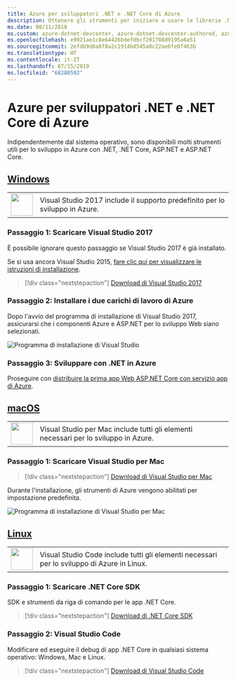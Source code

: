 ```yaml
---
title: Azure per sviluppatori .NET e .NET Core di Azure
description: Ottenere gli strumenti per iniziare a usare le librerie .NET di Azure da un ambiente Windows, Linux e Mac.
ms.date: 08/11/2018
ms.custom: azure-dotnet-devcenter, azure-dotnet-devcenter-authored, azure-dotnet-devcenter-conceptual, vs-azure
ms.openlocfilehash: e9921ae1c8e64426bdefdbcf201708d9195a6a51
ms.sourcegitcommit: 2efdb9d8a8f8a2c1914bd545a8c22ae6fe0f463b
ms.translationtype: HT
ms.contentlocale: it-IT
ms.lasthandoff: 07/15/2019
ms.locfileid: "68280592"
---
```

# <a name="tools-for-net-and-net-core-azure-developers"></a>Azure per sviluppatori .NET e .NET Core di Azure

Indipendentemente dal sistema operativo, sono disponibili molti strumenti utili per lo sviluppo in Azure con .NET, .NET Core, ASP.NET e ASP.NET Core.

## <a name="windowstabwindows"></a>[Windows](#tab/windows)

<table>
  <tr>
    <td width="50">
        <img src="https://docs.microsoft.com/media/logos/logo_vs-ide.svg" width="50" height="50"></img>
    </td>
    <td>
        Visual Studio 2017 include il supporto predefinito per lo sviluppo in Azure.
    </td>
  </tr>
</table>

### <a name="step-1-download-visual-studio-2017"></a>Passaggio 1: Scaricare Visual Studio 2017

È possibile ignorare questo passaggio se Visual Studio 2017 è già installato.

Se si usa ancora Visual Studio 2015,  [fare clic qui per visualizzare le istruzioni di installazione](dotnet-sdk-vs2015-install.md).

> [!div class="nextstepaction"]
> [Download di Visual Studio 2017](https://www.visualstudio.com/downloads/)

### <a name="step-2-install-the-two-azure-workloads"></a>Passaggio 2: Installare i due carichi di lavoro di Azure

Dopo l'avvio del programma di installazione di Visual Studio 2017, assicurarsi che i componenti Azure e ASP.NET per lo sviluppo Web siano selezionati.

![Programma di installazione di Visual Studio](media/dotnet-tools/azure-workloads.png)

### <a name="step-3-develop-with-net-on-azure"></a>Passaggio 3: Sviluppare con .NET in Azure

Proseguire con [distribuire la prima app Web ASP.NET Core con servizio app di Azure](https://docs.microsoft.com/azure/app-service-web/app-service-web-get-started-dotnet).

## <a name="macostabmacos"></a>[macOS](#tab/macos)
<table>
  <tr>
    <td width="50">
        <img src="https://docs.microsoft.com/media/logos/logo_vs-mac.svg" width="50" height="50"></img>
    </td>
    <td>
        Visual Studio per Mac include tutti gli elementi necessari per lo sviluppo in Azure.
    </td>
  </tr>
</table>

### <a name="step-1-download-visual-studio-for-mac"></a>Passaggio 1: Scaricare Visual Studio per Mac

> [!div class="nextstepaction"]
> [Download di Visual Studio per Mac](https://www.visualstudio.com/vs/visual-studio-mac/)

Durante l'installazione, gli strumenti di Azure vengono abilitati per impostazione predefinita.

![Programma di installazione di Visual Studio per Mac](media/dotnet-tools/azure-vsmac.png)

## <a name="linuxtablinux"></a>[Linux](#tab/linux)

<table>
  <tr>
    <td width="50">
        <img src="https://docs.microsoft.com/media/logos/logo_vs-code.svg" width="50" height="50"></img>
    </td>
    <td>
        Visual Studio Code include tutti gli elementi necessari per lo sviluppo di Azure in Linux.
    </td>
  </tr>
</table>

### <a name="step-1-download-the-net-core-sdk"></a>Passaggio 1: Scaricare .NET Core SDK

SDK e strumenti da riga di comando per le app .NET Core.

> [!div class="nextstepaction"]
> [Download di .NET Core SDK](https://www.microsoft.com/net/core)

### <a name="step-2-visual-studio-code"></a>Passaggio 2: Visual Studio Code

Modificare ed eseguire il debug di app .NET Core in qualsiasi sistema operativo: Windows, Mac e Linux.

> [!div class="nextstepaction"]
> [Download di Visual Studio Code](https://code.visualstudio.com)
